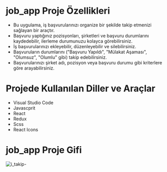 # job_app Proje Özellikleri
<ul>
  <li>Bu uygulama, iş başvurularınızı organize bir şekilde takip etmenizi sağlayan bir araçtır.  </li>
   <li>Başvuru yaptığınız pozisyonları, şirketleri ve başvuru durumlarını kaydedebilir, ilerleme durumunuzu kolayca görebilirsiniz.

</li>
   <li>İş başvurularınızı ekleyebilir, düzenleyebilir ve silebilirsiniz.</li>
    <li>Başvuruların durumlarını ("Başvuru Yapıldı", "Mülakat Aşaması", "Olumsuz", "Olumlu" gibi) takip edebilirsiniz.</li>
  <li>Başvurularınızı şirket adı, pozisyon veya başvuru durumu gibi kriterlere göre arayabilirsiniz.</li>
</ul>

# Projede Kullanılan Diller ve Araçlar

<ul>
  <li>Visual Studio Code</li>
  <li>Javascprit</li>
   <li>React</li>
  <li>Redux</li>
    <li>Scss</li>
   <li>React Icons</li>
</ul>


# job_app  Proje Gifi
![i_takip-](https://github.com/user-attachments/assets/d9c300c5-325d-426c-86ec-f67f56da1d9f)
